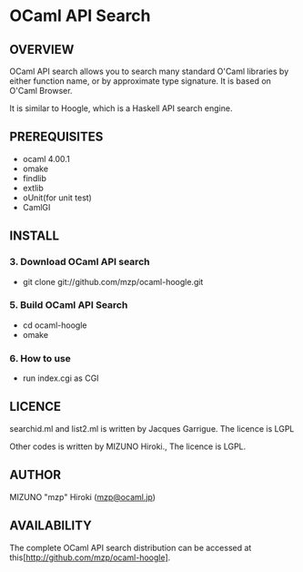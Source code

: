 OCaml API Search
===========================================

OVERVIEW
--------

OCaml API search allows you to search many standard O'Caml libraries
by either function name, or by approximate type signature. It is based
on O'Caml Browser.

It is similar to Hoogle, which is a Haskell API search engine.

PREREQUISITES
-------------

* ocaml 4.00.1
* omake
* findlib
* extlib
* oUnit(for unit test)
* CamlGI

INSTALL
-------

### 3. Download OCaml API search ###

* git clone git://github.com/mzp/ocaml-hoogle.git

### 5. Build OCaml API Search ###

* cd ocaml-hoogle
* omake

### 6. How to use ###

* run index.cgi as CGI

LICENCE
-------
searchid.ml and list2.ml is written by Jacques Garrigue. The licence is LGPL

Other codes is written by MIZUNO Hiroki., The licence is LGPL.

AUTHOR
------
MIZUNO "mzp" Hiroki (mzp@ocaml.jp)

AVAILABILITY
------------
The complete OCaml API search  distribution can be accessed at this[http://github.com/mzp/ocaml-hoogle].
